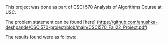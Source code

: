 This project was done as part of CSCI 570 Analysis of Algorithms Course at USC. 

The problem statement can be found [here] (https://github.com/anushka-deshpande/CSCI570-project/blob/main/CSCI570_Fall22_Project.pdf)

The results found were as follows:
